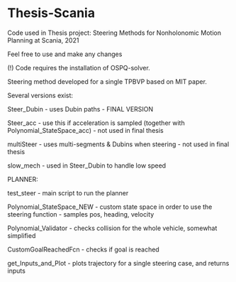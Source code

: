 # Thesis-Scania
Code used in Thesis project: Steering Methods for Nonholonomic Motion Planning at Scania, 2021

Feel free to use and make any changes

(!) Code requires the installation of OSPQ-solver.

Steering method developed for a single TPBVP based on MIT paper.

Several versions exist:

Steer_Dubin - uses Dubin paths - FINAL VERSION

Steer_acc - use this if acceleration is sampled (together with Polynomial_StateSpace_acc) - not used in final thesis

multiSteer - uses multi-segments & Dubins when steering - not used in final thesis

slow_mech - used in Steer_Dubin to handle low speed

PLANNER:

test_steer - main script to run the planner

Polynomial_StateSpace_NEW - custom state space in order to use the steering function - samples pos, heading, velocity

Polynomial_Validator - checks collision for the whole vehicle, somewhat simplified

CustomGoalReachedFcn - checks if goal is reached

get_Inputs_and_Plot - plots trajectory for a single steering case, and returns inputs





